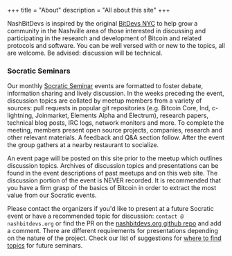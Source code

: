 +++
title = "About"
description = "All about this site"
+++

NashBitDevs is inspired by the original [BitDevs NYC](https://bitdevs.org) to 
help grow a community in the Nashville area of those interested in discussing 
and participating in the research and development of Bitcoin and related 
protocols and software. You can be well versed with or new to the topics, all are welcome. 
Be advised: discussion will be technical.

### Socratic Seminars

Our monthly [Socratic Seminar] events are formatted to foster debate, information
sharing and lively discussion. In the weeks preceding the event, discussion
topics are collated by meetup members from a variety of sources: pull requests
in popular git repositories (e.g. Bitcoin Core, lnd, c-lightning, Joinmarket,
Elements Alpha and Electrum), research papers, technical blog posts, IRC logs,
network monitors and more. To complete the meeting, members present open source
projects, companies, research and other relevant materials. A feedback and Q&A
section follow. After the event the group gathers at a nearby restaurant to
socialize.

An event page will be posted on this site prior to the meetup which outlines discussion topics.
Archives of discussion topics and presentations can be found in the event
descriptions of past meetups and on this web site. The discussion portion of 
the event is NEVER recorded. It is recommended that you have a firm grasp of 
the basics of Bitcoin in order to extract the most value from our Socratic events.

Please contact the organizers if you'd like to present at a future Socratic
event or have a recommended topic for discussion: `contact @ nashbitdevs.org` or find the PR on the 
[nashbitdevs.org github repo](https://github.com/NashBitDevs/nashbitdevs.org/) and add a comment. 
There are different requirements for presentations depending on the nature of the project. Check our 
list of suggestions for [where to find topics](/about/find-topics) for future seminars.

[Socratic Seminar]: https://en.wikipedia.org/wiki/Socratic_method#Socratic_seminar